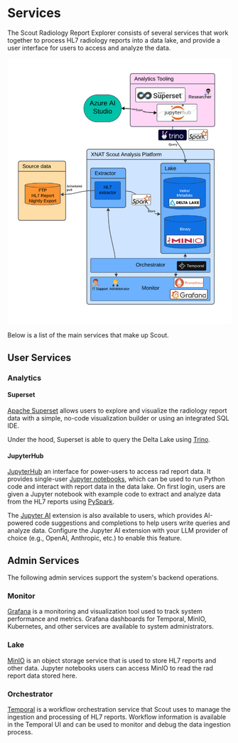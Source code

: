 # Services

The Scout Radiology Report Explorer consists of several services that work together to process HL7 radiology reports into a 
data lake, and provide a user interface for users to access and analyze the data.

![Scout System Overview](images/ScoutSystemOverview.png)

Below is a list of the main services that make up Scout.

## User Services

### Analytics

#### Superset

[Apache Superset](https://superset.apache.org/) allows users to explore and visualize the radiology report data with a simple, no-code visualization builder or 
using an integrated SQL IDE.

Under the hood, Superset is able to query the Delta Lake using [Trino](https://trino.io/).

#### JupyterHub

[JupyterHub](https://jupyterhub.readthedocs.io/en/stable/) an interface for power-users to access rad report data.
It provides single-user [Jupyter notebooks](https://jupyter.org/), which can be used to run Python code and interact 
with report data in the data lake. On first login, users are given a Jupyter notebook with example code to extract 
and analyze data from the HL7 reports using [PySpark](https://spark.apache.org/docs/latest/api/python/index.html).

The [Jupyter AI](https://jupyter-ai.readthedocs.io/en/latest/) extension is also available to users, which provides
AI-powered code suggestions and completions to help users write queries and analyze data. Configure the Jupyter AI 
extension with your LLM provider of choice (e.g., OpenAI, Anthropic, etc.) to enable this feature.

## Admin Services

The following admin services support the system's backend operations.

### Monitor

[Grafana](https://grafana.com/) is a monitoring and visualization tool used to track system performance and metrics.
Grafana dashboards for Temporal, MinIO, Kubernetes, and other services are available to system administrators.

### Lake

[MinIO](https://min.io/) is an object storage service that is used to store HL7 reports and other data. Jupyter 
notebooks users can access MinIO to read the rad report data stored here.

### Orchestrator

[Temporal](https://temporal.io/) is a workflow orchestration service that Scout uses to manage the ingestion and 
processing of HL7 reports. Workflow information is available in the Temporal UI and can be used to monitor and debug
the data ingestion process.
